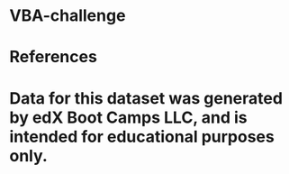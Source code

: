 # VBA-challenge


# References

# Data for this dataset was generated by edX Boot Camps LLC, and is intended for educational purposes only.
